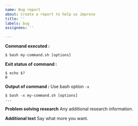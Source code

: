 ```yaml
---
name: Bug report
about: Create a report to help us improve
title: ''
labels: bug
assignees: ''

---
```


**Command executed :**

```
$ bash my-command.sh [options]
```

**Exit status of command :**

```
$ echo $?
0
```

**Output of command :**
Use bash option ``-x``
```
$ bash -x my-command.sh [options]
...
```

**Problem solving research**
Any additional research information.

**Additional text**
Say what more you want.
